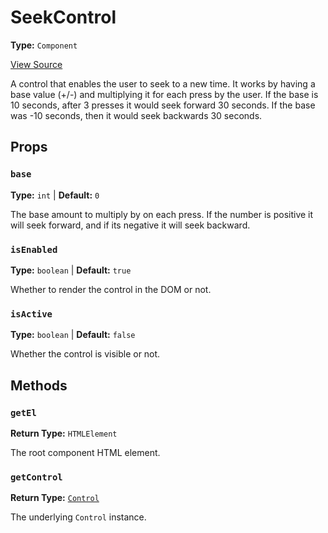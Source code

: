 # SeekControl

**Type:** `Component`

[View Source](../../../../../vime-complete/src/plugins/controls/control/SeekControl.svelte)

A control that enables the user to seek to a new time. It works by having a base value (+/-) and multiplying
it for each press by the user. If the base is 10 seconds, after 3 presses it would seek forward 30 seconds.
If the base was -10 seconds, then it would seek backwards 30 seconds.

## Props

### `base`

**Type:** `int` | **Default:** `0`

The base amount to multiply by on each press. If the number is positive it will seek forward, and if its negative
it will seek backward.

### `isEnabled`

**Type:** `boolean` | **Default:** `true`

Whether to render the control in the DOM or not.

### `isActive`

**Type:** `boolean` | **Default:** `false`

Whether the control is visible or not.

## Methods

### `getEl`

**Return Type:** `HTMLElement`

The root component HTML element.

### `getControl`

**Return Type:** [`Control`](./control.md)

The underlying `Control` instance.
